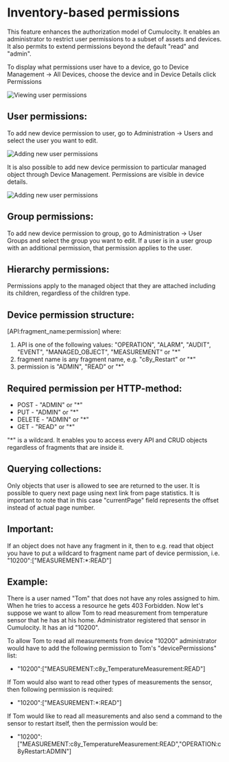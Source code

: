 # Inventory-based permissions

This feature enhances the authorization model of Cumulocity. It enables an administrator to restrict user permissions to a subset of assets and devices. It also permits to extend permissions beyond the default "read" and "admin".

To display what permissions user have to a device, go to Device Management -> All Devices, choose the device and in Device Details click Permissions

![Viewing user permissions](/guides/acl/acl_dm1.png)

## User permissions:

To add new device permission to user, go to Administration -> Users and select the user you want to edit.

![Adding new user permissions](/guides/acl/acl_admin1.jpg)

It is also possible to add new device permission to particular managed object through Device Management. Permissions are visible in device details.

![Adding new user permissions](/guides/acl/acl_dm2.png)

## Group permissions:

To add new device permission to group, go to Administration -> User Groups and select the group you want to edit. If a user is in a user group with an additional permission, that permission applies to the user.

## Hierarchy permissions:

Permissions apply to the managed object that they are attached including its children, regardless of the children type.

## Device permission structure:

[API:fragment_name:permission] where:

1. API is one of the following values: "OPERATION", "ALARM", "AUDIT", "EVENT", "MANAGED_OBJECT", "MEASUREMENT" or "*"
2. fragment name is any fragment name, e.g. "c8y_Restart" or "*"
3. permission is "ADMIN", "READ" or "*"

## Required permission per HTTP-method:

+ POST - "ADMIN" or "*"
+ PUT - "ADMIN" or "*"
+ DELETE - "ADMIN" or "*"
+ GET - "READ" or "*"

"*" is a wildcard. It enables you to access every API and CRUD objects regardless of fragments that are inside it. 

## Querying collections:

Only objects that user is allowed to see are returned to the user. It is possible to query next page using next link from page statistics. It is important to note that in this case "currentPage" field represents the offset instead of actual page number.  

## Important:

If an object does not have any fragment in it, then to e.g. read that object you have to put a wildcard to fragment name part of device permission, i.e.
"10200":["MEASUREMENT:*:READ"]

## Example:

There is a user named "Tom" that does not have any roles assigned to him. When he tries to access a resource he gets 403 Forbidden. Now let's suppose we want to allow Tom to read measurement from temperature sensor that he has at his home. Administrator registered that sensor in Cumulocity. It has an id "10200". 

To allow Tom to read all measurements from device "10200" administrator would have to add the following permission to Tom's "devicePermissions" list:

+ "10200":["MEASUREMENT:c8y_TemperatureMeasurement:READ"]

If Tom would also want to read other types of measurements the sensor, then following permission is required:

+ "10200":["MEASUREMENT:*:READ"]

If Tom would like to read all measurements and also send a command to the sensor to restart itself, then the permission would be:

+ "10200":["MEASUREMENT:c8y_TemperatureMeasurement:READ","OPERATION:c8yRestart:ADMIN"]
